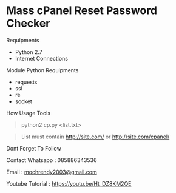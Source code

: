 # Mass cPanel Reset Password Checker
Requipments
* Python 2.7
* Internet Connections

Module Python Requipments
* requests
* ssl
* re
* socket

How Usage Tools
> python2 cp.py <list.txt>

> List must contain http://site.com/ or http://site.com/cpanel/

Dont Forget To Follow

Contact Whatsapp : 085886343536

Email : mochrendy2003@gmail.com

Youtube Tutorial : https://youtu.be/Ht_DZ8KM2QE
